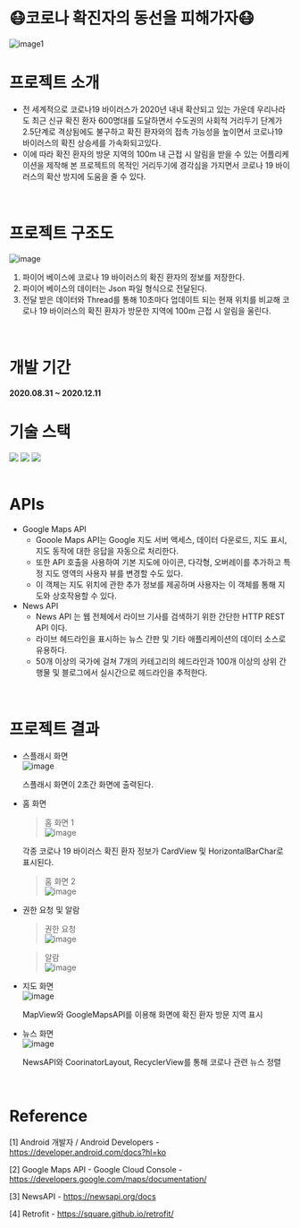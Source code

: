 # :mask:코로나 확진자의 동선을 피해가자:mask:
![image1](https://github.com/user-attachments/assets/7ab9d6c6-c518-483b-87b9-cdace1d5adc8)

# 프로젝트 소개
* 전 세계적으로 코로나19 바이러스가 2020년 내내 확산되고 있는 가운데 우리나라도 최근 신규 확진 환자 600명대를 도달하면서 수도권의 사회적 거리두기 단계가 2.5단계로 격상됨에도 불구하고 확진 환자와의 접촉 가능성을 높이면서 코로나19 바이러스의 확진 상승세를 가속화되고있다.  
* 이에 따라 확진 환자의 방문 지역의 100m 내 근접 시 알림을 받을 수 있는 어플리케이션을 제작해 본 프로젝트의 목적인 거리두기에 경각심을 가지면서 코로나 19 바이러스의 확산 방지에 도움을 줄 수 있다.
<br>

# 프로젝트 구조도
![image](https://github.com/user-attachments/assets/f56b2444-a933-4a57-95fc-80ce4251f2bb)

1. 파이어 베이스에 코로나 19 바이러스의 확진 환자의 정보를 저장한다.  
2. 파이어 베이스의 데이터는 Json 파일 형식으로 전달된다.  
3. 전달 받은 데이터와 Thread를 통해 10초마다 업데이트 되는 현재 위치를 비교해 코로나 19 바이러스의 확진 환자가 방문한 지역에 100m 근접 시 알림을 울린다.  
<br>

# 개발 기간
<strong>2020.08.31 ~ 2020.12.11</strong>
<br>

# 기술 스택
<div>
  <img src="https://img.shields.io/badge/androidstudio-3DDC84?style=for-the-badge&logo=androidstudio&logoColor=white">
  <img src="https://img.shields.io/badge/Java-007396?style=for-the-badge&logo=Java&logoColor=white">
  <img src="https://img.shields.io/badge/firebase-DD2C00?style=for-the-badge&logo=firebase&logoColor=white">
</div>
<br>

# APIs
* Google Maps API
  *  Gooole Maps API는 Google 지도 서버 액세스, 데이터 다운로드, 지도 표시, 지도 동작에 대한 응답을 자동으로 처리한다.  
  *  또한 API 호출을 사용하여 기본 지도에 아이콘, 다각형, 오버레이를 추가하고 특정 지도 영역의 사용자 뷰를 변경할 수도 있다.  
  *  이 객체는 지도 위치에 관한 추가 정보를 제공하며 사용자는 이 객체를 통해 지도와 상호작용할 수 있다.
* News API
  * News API 는 웹 전체에서 라이브 기사를 검색하기 위한 간단한 HTTP REST API 이다.
  * 라이브 헤드라인을 표시하는 뉴스 간판 및 기타 애플리케이션의 데이터 소스로 유용하다.
  * 50개 이상의 국가에 걸쳐 7개의 카테고리의 헤드라인과 100개 이상의 상위 간행물 및 블로그에서 실시간으로 헤드라인을 추적한다.
<br>

# 프로젝트 결과
* 스플래시 화면  
  ![image](https://github.com/user-attachments/assets/eb91877c-31c2-4fa8-a64c-fe66d332480a)  

  스플래시 화면이 2초간 화면에 출력된다.

* 홈 화면
  > 홈 화면 1  
  ![image](https://github.com/user-attachments/assets/3202b126-7419-4221-8cc5-77decb8663ac)  

  각종 코로나 19 바이러스 확진 환자 정보가 CardView 및 HorizontalBarChar로 표시된다.  

  > 홈 화면 2  
  ![image](https://github.com/user-attachments/assets/04ab1566-69f7-4dac-809a-e56a82367a7c)

* 권한 요청 및 알람
  > 권한 요청  
  ![image](https://github.com/user-attachments/assets/d6ad06f8-3d6f-46f8-98ae-197710ef62c7)

  > 알람  
  ![image](https://github.com/user-attachments/assets/62507b59-c8e1-4169-8bc0-4780b5837a28)  
  
* 지도 화면  
  ![image](https://github.com/user-attachments/assets/b6dadfca-d3d1-4208-ba6c-98436bd06d81)

  MapView와 GoogleMapsAPI를 이용해 화면에 확진 환자 방문 지역 표시

* 뉴스 화면  
  ![image](https://github.com/user-attachments/assets/400cf637-5d3f-451b-a1ba-242d1bebfb38)

  NewsAPI와 CoorinatorLayout, RecyclerView를 통해 코로나 관련 뉴스 정렬
<br>

# Reference
[1] Android 개발자 / Android Developers - https://developer.android.com/docs?hl=ko

[2] Google Maps API - Google Cloud Console - https://developers.google.com/maps/documentation/

[3] NewsAPI - https://newsapi.org/docs

[4] Retrofit - https://square.github.io/retrofit/
